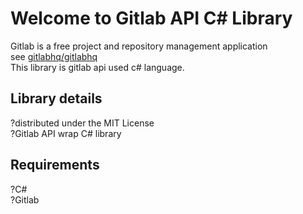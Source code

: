 Welcome to Gitlab API C# Library  
=================
Gitlab is a free project and repository management application  
see [gitlabhq/gitlabhq](https://github.com/gitlabhq/gitlabhq "Title")   
This library is gitlab api used c# language.

Library details
-----------------
?distributed under the MIT License  
?Gitlab API wrap C# library  

Requirements
-----------------
?C#  
?Gitlab  

